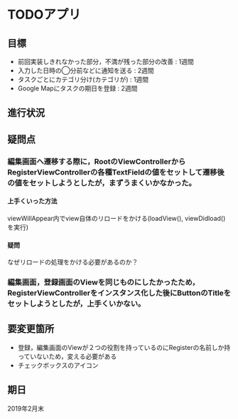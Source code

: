 # TODOアプリ

## 目標
- 前回実装しきれなかった部分，不満が残った部分の改善 : 1週間
- 入力した日時の◯分前などに通知を送る : 2週間
- タスクごとにカテゴリ分け(カテゴリが) : 1週間
- Google Mapにタスクの期日を登録 : 2週間

## 進行状況

## 疑問点
### 編集画面へ遷移する際に，RootのViewControllerからRegisterViewControllerの各種TextFieldの値をセットして遷移後の値をセットしようとしたが，まずうまくいかなかった。
#### 上手くいった方法
viewWillAppear内でview自体のリロードをかける(loadView(), viewDidload()を実行)
#### 疑問
なぜリロードの処理をかける必要があるのか？

### 編集画面，登録画面のViewを同じものにしたかったため，RegisterViewControllerをインスタンス化した後にButtonのTitleをセットしようとしたが，上手くいかない。

## 要変更箇所
- 登録，編集画面のViewが２つの役割を持っているのにRegisterの名前しか持っていないため，変える必要がある
- チェックボックスのアイコン

## 期日
2019年2月末
